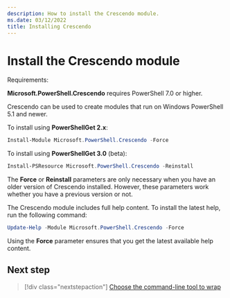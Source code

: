 ```yaml
---
description: How to install the Crescendo module.
ms.date: 03/12/2022
title: Installing Crescendo
---
```

# Install the Crescendo module

Requirements:

**Microsoft.PowerShell.Crescendo** requires PowerShell 7.0 or higher.

Crescendo can be used to create modules that run on Windows PowerShell 5.1 and newer.

To install using **PowerShellGet 2.x**:

```powershell
Install-Module Microsoft.PowerShell.Crescendo -Force
```

To install using **PowerShellGet 3.0** (beta):

```powershell
Install-PSResource Microsoft.PowerShell.Crescendo -Reinstall
```

The **Force** or **Reinstall** parameters are only necessary when you have an older version of
Crescendo installed. However, these parameters work whether you have a previous version or not.

The Crescendo module includes full help content. To install the latest help, run the following
command:

```powershell
Update-Help -Module Microsoft.PowerShell.Crescendo -Force
```

Using the **Force** parameter ensures that you get the latest available help content.

## Next step

> [!div class="nextstepaction"]
> [Choose the command-line tool to wrap](choose-command-line-tool.md)
